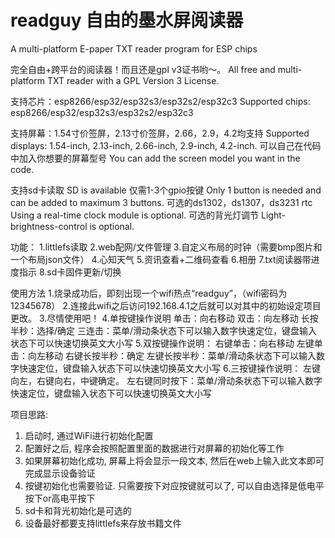 # readguy 自由的墨水屏阅读器
A multi-platform E-paper TXT reader program for ESP chips

完全自由+跨平台的阅读器！而且还是gpl v3证书哟～。
All free and multi-platform TXT reader with a GPL Version 3 License.

支持芯片：esp8266/esp32/esp32s3/esp32s2/esp32c3
Supported chips: esp8266/esp32/esp32s3/esp32s2/esp32c3

支持屏幕：1.54寸价签屏，2.13寸价签屏，2.66，2.9，4.2均支持
Supported displays: 1.54-inch, 2.13-inch, 2.66-inch, 2.9-inch, 4.2-inch.
可以自己在代码中加入你想要的屏幕型号
You can add the screen model you want in the code.

支持sd卡读取
SD is available
仅需1-3个gpio按键
Only 1 button is needed and can be added to maximum 3 buttons.
可选的ds1302，ds1307，ds3231 rtc
Using a real-time clock module is optional.
可选的背光灯调节
Light-brightness-control is optional.

功能：
1.littlefs读取
2.web配网/文件管理
3.自定义布局的时钟（需要bmp图片和一个布局json文件）
4.心知天气
5.资讯查看+二维码查看
6.相册
7.txt阅读器带进度指示
8.sd卡固件更新/切换

使用方法
1.烧录成功后，即刻出现一个wifi热点“readguy”，（wifi密码为12345678）
2.连接此wifi之后访问192.168.4.1之后就可以对其中的初始设定项目更改。
3.尽情使用吧！
4.单按键操作说明
单击：向右移动
双击：向左移动
长按半秒：选择/确定
三连击：菜单/滑动条状态下可以输入数字快速定位，键盘输入状态下可以快速切换英文大小写
5.双按键操作说明：
右键单击：向右移动
左键单击：向左移动
右键长按半秒：确定
左键长按半秒：菜单/滑动条状态下可以输入数字快速定位，键盘输入状态下可以快速切换英文大小写
6.三按键操作说明：
左键向左，右键向右，中键确定。
左右键同时按下：菜单/滑动条状态下可以输入数字快速定位，键盘输入状态下可以快速切换英文大小写

项目思路:
1. 启动时, 通过WiFi进行初始化配置
2. 配置好之后, 程序会按照配置里面的数据进行对屏幕的初始化等工作
3. 如果屏幕初始化成功, 屏幕上将会显示一段文本, 然后在web上输入此文本即可完成显示设备验证
4. 按键初始化也需要验证. 只需要按下对应按键就可以了, 可以自由选择是低电平按下or高电平按下
5. sd卡和背光初始化是可选的
6. 设备最好都要支持littlefs来存放书籍文件